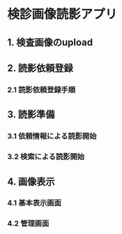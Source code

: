 # 検診画像読影アプリ

## 1. 検査画像のupload

## 2. 読影依頼登録

### 2.1 読影依頼登録手順

## 3. 読影準備

### 3.1 依頼情報による読影開始

### 3.2 検索による読影開始

## 4. 画像表示

### 4.1 基本表示画面

### 4.2 管理画面
